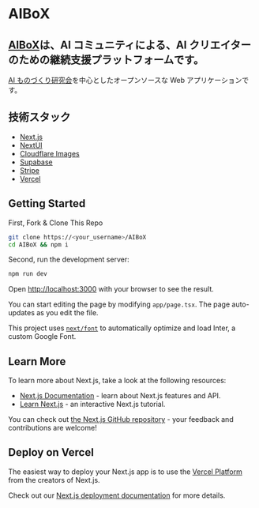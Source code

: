 # AIBoX

## [AIBoX](https://aibox.moe)は、AI コミュニティによる、AI クリエイターのための継続支援プラットフォームです。

[AI ものづくり研究会](https://discord.gg/ai-jp)を中心としたオープンソースな Web アプリケーションです。

## 技術スタック

-   [Next.js](https://nextjs.org/)
-   [NextUI](https://nextui.org/)
-   [Cloudflare Images](https://www.cloudflare.com/ja-jp/products/cloudflare-images/)
-   [Supabase](https://supabase.com/)
-   [Stripe](https://stripe.com)
-   [Vercel](https://vercel.com)

## Getting Started

First, Fork & Clone This Repo

```bash
git clone https://<your_username>/AIBoX
cd AIBoX && npm i
```

Second, run the development server:

```bash
npm run dev
```

Open [http://localhost:3000](http://localhost:3000) with your browser to see the result.

You can start editing the page by modifying `app/page.tsx`. The page auto-updates as you edit the file.

This project uses [`next/font`](https://nextjs.org/docs/basic-features/font-optimization) to automatically optimize and load Inter, a custom Google Font.

## Learn More

To learn more about Next.js, take a look at the following resources:

-   [Next.js Documentation](https://nextjs.org/docs) - learn about Next.js features and API.
-   [Learn Next.js](https://nextjs.org/learn) - an interactive Next.js tutorial.

You can check out [the Next.js GitHub repository](https://github.com/vercel/next.js/) - your feedback and contributions are welcome!

## Deploy on Vercel

The easiest way to deploy your Next.js app is to use the [Vercel Platform](https://vercel.com/new?utm_medium=default-template&filter=next.js&utm_source=create-next-app&utm_campaign=create-next-app-readme) from the creators of Next.js.

Check out our [Next.js deployment documentation](https://nextjs.org/docs/deployment) for more details.
